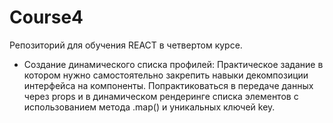 # Course4
Репозиторий для обучения REACT в четвертом курсе.
- Создание динамического списка профилей: Практическое задание в котором нужно самостоятельно закрепить навыки декомпозиции интерфейса на компоненты. Попрактиковаться в передаче данных через props и в динамическом рендеринге списка элементов с использованием метода .map() и уникальных ключей key.
